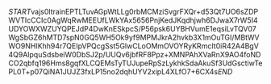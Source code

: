 $START$vajs0ltrainEPTLTuvAGpWtLLg0rbMCMziSvgrFXQr+d53Qt7UO6sZDPWVTIcCCIc0AgWqRwMEEUfLWkYAx5656PnjKedJKqdhjwh6DJwaX7rW5I4UDYOWXWZUYQPEJdP4DwKnESkpcS/P56psk6UYBHVumE1eqsiLvTQV07WgSbGZ6hMTD7spN0GQ5WH5Ok9yf9MPMJkrA2hvkb3X1mOuTGI/MBtWVWO9NHIKhh94r7QEIpVPQcgSst5GlwCLoOMmOVOYRyKRmcIt0iR42A4BgV4Q9AlpquSdsbeiW0DbSJ2p/UUQv6jbfRF8Ppz+XMNPAhXVaRnX9AO4foNDCO2qbfq196Hms8gqfXLCQEMsTyTUJupeRpSzLykhkSdaAkuSf3UdGsctiwTePL0T+p07QiNA1JUJZ3fxLP15no2dqhUYV2xipL4XLfO7+6CX4s$END$